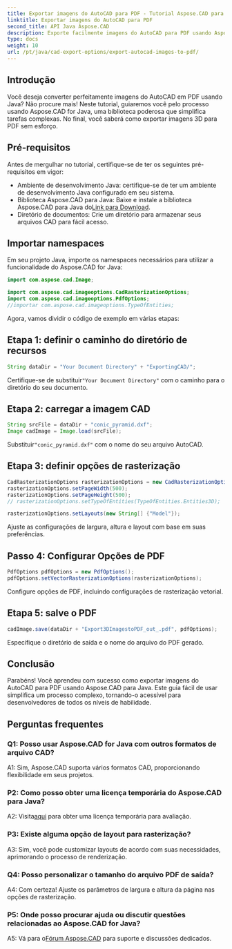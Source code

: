 ```yaml
---
title: Exportar imagens do AutoCAD para PDF - Tutorial Aspose.CAD para Java
linktitle: Exportar imagens do AutoCAD para PDF
second_title: API Java Aspose.CAD
description: Exporte facilmente imagens do AutoCAD para PDF usando Aspose.CAD para Java. Siga nosso guia passo a passo para uma integração perfeita.
type: docs
weight: 10
url: /pt/java/cad-export-options/export-autocad-images-to-pdf/
---
```

## Introdução

Você deseja converter perfeitamente imagens do AutoCAD em PDF usando Java? Não procure mais! Neste tutorial, guiaremos você pelo processo usando Aspose.CAD for Java, uma biblioteca poderosa que simplifica tarefas complexas. No final, você saberá como exportar imagens 3D para PDF sem esforço.

## Pré-requisitos

Antes de mergulhar no tutorial, certifique-se de ter os seguintes pré-requisitos em vigor:

- Ambiente de desenvolvimento Java: certifique-se de ter um ambiente de desenvolvimento Java configurado em seu sistema.
-  Biblioteca Aspose.CAD para Java: Baixe e instale a biblioteca Aspose.CAD para Java do[Link para Download](https://releases.aspose.com/cad/java/).
- Diretório de documentos: Crie um diretório para armazenar seus arquivos CAD para fácil acesso.

## Importar namespaces

Em seu projeto Java, importe os namespaces necessários para utilizar a funcionalidade do Aspose.CAD for Java:

```java
import com.aspose.cad.Image;

import com.aspose.cad.imageoptions.CadRasterizationOptions;
import com.aspose.cad.imageoptions.PdfOptions;
//importar com.aspose.cad.imageoptions.TypeOfEntities;
```

Agora, vamos dividir o código de exemplo em várias etapas:

## Etapa 1: definir o caminho do diretório de recursos

```java
String dataDir = "Your Document Directory" + "ExportingCAD/";
```

 Certifique-se de substituir`"Your Document Directory"` com o caminho para o diretório do seu documento.

## Etapa 2: carregar a imagem CAD

```java
String srcFile = dataDir + "conic_pyramid.dxf";
Image cadImage = Image.load(srcFile);
```

 Substituir`"conic_pyramid.dxf"` com o nome do seu arquivo AutoCAD.

## Etapa 3: definir opções de rasterização

```java
CadRasterizationOptions rasterizationOptions = new CadRasterizationOptions();
rasterizationOptions.setPageWidth(500);
rasterizationOptions.setPageHeight(500);
// rasterizationOptions.setTypeOfEntities(TypeOfEntities.Entities3D);

rasterizationOptions.setLayouts(new String[] {"Model"});
```

Ajuste as configurações de largura, altura e layout com base em suas preferências.

## Passo 4: Configurar Opções de PDF

```java
PdfOptions pdfOptions = new PdfOptions();
pdfOptions.setVectorRasterizationOptions(rasterizationOptions);
```

Configure opções de PDF, incluindo configurações de rasterização vetorial.

## Etapa 5: salve o PDF

```java
cadImage.save(dataDir + "Export3DImagestoPDF_out_.pdf", pdfOptions);
```

Especifique o diretório de saída e o nome do arquivo do PDF gerado.

## Conclusão

Parabéns! Você aprendeu com sucesso como exportar imagens do AutoCAD para PDF usando Aspose.CAD para Java. Este guia fácil de usar simplifica um processo complexo, tornando-o acessível para desenvolvedores de todos os níveis de habilidade.

## Perguntas frequentes

### Q1: Posso usar Aspose.CAD for Java com outros formatos de arquivo CAD?

A1: Sim, Aspose.CAD suporta vários formatos CAD, proporcionando flexibilidade em seus projetos.

### P2: Como posso obter uma licença temporária do Aspose.CAD para Java?

 A2: Visita[aqui](https://purchase.aspose.com/temporary-license/) para obter uma licença temporária para avaliação.

### P3: Existe alguma opção de layout para rasterização?

A3: Sim, você pode customizar layouts de acordo com suas necessidades, aprimorando o processo de renderização.

### Q4: Posso personalizar o tamanho do arquivo PDF de saída?

A4: Com certeza! Ajuste os parâmetros de largura e altura da página nas opções de rasterização.

### P5: Onde posso procurar ajuda ou discutir questões relacionadas ao Aspose.CAD for Java?

 A5: Vá para o[Fórum Aspose.CAD](https://forum.aspose.com/c/cad/19) para suporte e discussões dedicados.